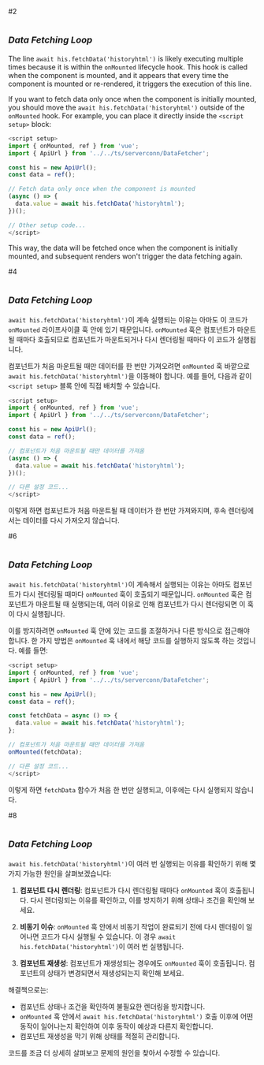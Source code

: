 #2

# **<span style="font-size: 18px; font-style: italic;">Data Fetching Loop</span>**
The line `await his.fetchData('historyhtml')` is likely executing multiple times because it is within the `onMounted` lifecycle hook. This hook is called when the component is mounted, and it appears that every time the component is mounted or re-rendered, it triggers the execution of this line.

If you want to fetch data only once when the component is initially mounted, you should move the `await his.fetchData('historyhtml')` outside of the `onMounted` hook. For example, you can place it directly inside the `<script setup>` block:

```javascript
<script setup>
import { onMounted, ref } from 'vue';
import { ApiUrl } from '../../ts/serverconn/DataFetcher';

const his = new ApiUrl();
const data = ref();

// Fetch data only once when the component is mounted
(async () => {
  data.value = await his.fetchData('historyhtml');
})();

// Other setup code...
</script>
```

This way, the data will be fetched once when the component is initially mounted, and subsequent renders won't trigger the data fetching again.

#4

# **<span style="font-size: 18px; font-style: italic;">Data Fetching Loop</span>**
`await his.fetchData('historyhtml')`이 계속 실행되는 이유는 아마도 이 코드가 `onMounted` 라이프사이클 훅 안에 있기 때문입니다. `onMounted` 훅은 컴포넌트가 마운트될 때마다 호출되므로 컴포넌트가 마운트되거나 다시 렌더링될 때마다 이 코드가 실행됩니다.

컴포넌트가 처음 마운트될 때만 데이터를 한 번만 가져오려면 `onMounted` 훅 바깥으로 `await his.fetchData('historyhtml')`을 이동해야 합니다. 예를 들어, 다음과 같이 `<script setup>` 블록 안에 직접 배치할 수 있습니다.

```javascript
<script setup>
import { onMounted, ref } from 'vue';
import { ApiUrl } from '../../ts/serverconn/DataFetcher';

const his = new ApiUrl();
const data = ref();

// 컴포넌트가 처음 마운트될 때만 데이터를 가져옴
(async () => {
  data.value = await his.fetchData('historyhtml');
})();

// 다른 설정 코드...
</script>
```

이렇게 하면 컴포넌트가 처음 마운트될 때 데이터가 한 번만 가져와지며, 후속 렌더링에서는 데이터를 다시 가져오지 않습니다.

#6

# **<span style="font-size: 18px; font-style: italic;">Data Fetching Loop</span>**
`await his.fetchData('historyhtml')`이 계속해서 실행되는 이유는 아마도 컴포넌트가 다시 렌더링될 때마다 `onMounted` 훅이 호출되기 때문입니다. `onMounted` 훅은 컴포넌트가 마운트될 때 실행되는데, 여러 이유로 인해 컴포넌트가 다시 렌더링되면 이 훅이 다시 실행됩니다.

이를 방지하려면 `onMounted` 훅 안에 있는 코드를 조절하거나 다른 방식으로 접근해야 합니다. 한 가지 방법은 `onMounted` 훅 내에서 해당 코드를 실행하지 않도록 하는 것입니다. 예를 들면:

```javascript
<script setup>
import { onMounted, ref } from 'vue';
import { ApiUrl } from '../../ts/serverconn/DataFetcher';

const his = new ApiUrl();
const data = ref();

const fetchData = async () => {
  data.value = await his.fetchData('historyhtml');
};

// 컴포넌트가 처음 마운트될 때만 데이터를 가져옴
onMounted(fetchData);

// 다른 설정 코드...
</script>
```

이렇게 하면 `fetchData` 함수가 처음 한 번만 실행되고, 이후에는 다시 실행되지 않습니다.

#8

# **<span style="font-size: 18px; font-style: italic;">Data Fetching Loop</span>**
`await his.fetchData('historyhtml')`이 여러 번 실행되는 이유를 확인하기 위해 몇 가지 가능한 원인을 살펴보겠습니다:

1. **컴포넌트 다시 렌더링**: 컴포넌트가 다시 렌더링될 때마다 `onMounted` 훅이 호출됩니다. 다시 렌더링되는 이유를 확인하고, 이를 방지하기 위해 상태나 조건을 확인해 보세요.

2. **비동기 이슈**: `onMounted` 훅 안에서 비동기 작업이 완료되기 전에 다시 렌더링이 일어나면 코드가 다시 실행될 수 있습니다. 이 경우 `await his.fetchData('historyhtml')`이 여러 번 실행됩니다.

3. **컴포넌트 재생성**: 컴포넌트가 재생성되는 경우에도 `onMounted` 훅이 호출됩니다. 컴포넌트의 상태가 변경되면서 재생성되는지 확인해 보세요.

해결책으로는:

- 컴포넌트 상태나 조건을 확인하여 불필요한 렌더링을 방지합니다.
- `onMounted` 훅 안에서 `await his.fetchData('historyhtml')` 호출 이후에 어떤 동작이 일어나는지 확인하여 이후 동작이 예상과 다른지 확인합니다.
- 컴포넌트 재생성을 막기 위해 상태를 적절히 관리합니다.

코드를 조금 더 상세히 살펴보고 문제의 원인을 찾아서 수정할 수 있습니다.

